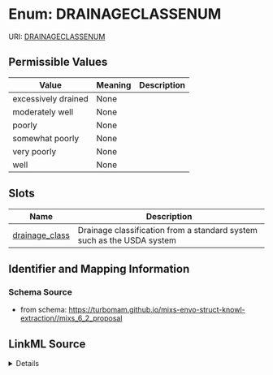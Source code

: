 # Enum: DRAINAGECLASSENUM



URI: [DRAINAGECLASSENUM](DRAINAGECLASSENUM)

## Permissible Values

| Value | Meaning | Description |
| --- | --- | --- |
| excessively drained | None |  |
| moderately well | None |  |
| poorly | None |  |
| somewhat poorly | None |  |
| very poorly | None |  |
| well | None |  |




## Slots

| Name | Description |
| ---  | --- |
| [drainage_class](drainage_class.md) | Drainage classification from a standard system such as the USDA system |






## Identifier and Mapping Information







### Schema Source


* from schema: https://turbomam.github.io/mixs-envo-struct-knowl-extraction//mixs_6_2_proposal




## LinkML Source

<details>
```yaml
name: DRAINAGE_CLASS_ENUM
from_schema: https://turbomam.github.io/mixs-envo-struct-knowl-extraction//mixs_6_2_proposal
rank: 1000
permissible_values:
  excessively drained:
    text: excessively drained
  moderately well:
    text: moderately well
  poorly:
    text: poorly
  somewhat poorly:
    text: somewhat poorly
  very poorly:
    text: very poorly
  well:
    text: well

```
</details>
